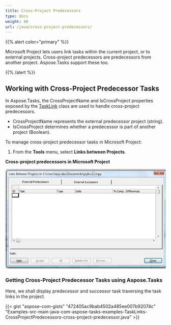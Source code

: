 ```yaml
---
title: Cross-Project Predecessors
type: docs
weight: 40
url: /java/cross-project-predecessors/
---
```


{{% alert color="primary" %}} 

Microsoft Project lets users link tasks within the current project, or to external projects. Cross-project predecessors are predecessors from another project. Aspose.Tasks support these too.

{{% /alert %}} 
## **Working with Cross-Project Predecessor Tasks**
In Aspose.Tasks, the CrossProjectName and IsCrossProject properties exposed by the [TaskLink](https://apireference.aspose.com/tasks/java/com.aspose.tasks/TaskLink) class are used to handle cross-project predecessors.

- CrossProjectName represents the external predecessor project (string).
- IsCrossProject determines whether a predecessor is part of another project (Boolean).

To manage cross-project predecessor tasks in Microsoft Project:

1. From the **Tools** menu, select **Links between Projects**.


**Cross-project predecessors in Microsoft Project** 

![todo:image_alt_text](cross-project-predecessors_1.png)
### **Getting Cross-Project Predecessor Tasks using Aspose.Tasks**
Here, we shall display predecessor and successor task traversing the task links in the project.

{{< gist "aspose-com-gists" "472405ac9bab4502a485ee007b92074c" "Examples-src-main-java-com-aspose-tasks-examples-TaskLinks-CrossProjectPredecessors-cross-project-predecessor.java" >}}
